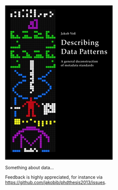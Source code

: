 ![](img/cover-small.jpg)

Something about data...

<!--Jakob Voß (2013): *...*-->

Feedback is highly appreciated, for instance via <https://github.com/jakobib/phdthesis2013/issues>.
